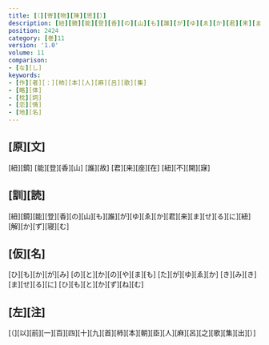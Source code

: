 ```yaml
---
title: [（][寄][物][陳][思][）]
description: [紐][鏡][能][登][香][の][山][も][誰][が][ゆ][ゑ][か][君][来][ま][せ][る][に][紐][解][か][ず][寝][む]
position: 2424
category: [巻]11
version: '1.0'
volume: 11
comparison:
- [な][し]
keywords:
- [作][者][：][柿][本][人][麻][呂][歌][集]
- [略][体]
- [枕][詞]
- [恋][情]
- [地][名]
---
```


## [原][文]

[紐][鏡] [能][登][香][山] [誰][故] [君][来][座][在] [紐][不][開][寐]

## [訓][読]

[紐][鏡][能][登][香][の][山][も][誰][が][ゆ][ゑ][か][君][来][ま][せ][る][に][紐][解][か][ず][寝][む]

## [仮][名]

[ひ][も][か][が][み] [の][と][か][の][や][ま][も] [た][が][ゆ][ゑ][か] [き][み][き][ま][せ][る][に] [ひ][も][と][か][ず][ね][む]

## [左][注]

[（][以][前][一][百][四][十][九][首][柿][本][朝][臣][人][麻][呂][之][歌][集][出][）]
